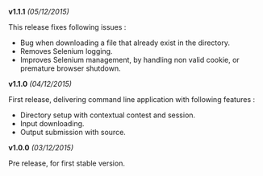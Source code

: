 
**v1.1.1** *(05/12/2015)*

This release fixes following issues :

* Bug when downloading a file that already exist in the directory.
* Removes Selenium logging.
* Improves Selenium management, by handling non valid cookie, or premature browser shutdown.

**v1.1.0** *(04/12/2015)*


First release, delivering command line application with following features :

* Directory setup with contextual contest and session.
* Input downloading.
* Output submission with source.

**v1.0.0** *(03/12/2015)*

Pre release, for first stable version.
